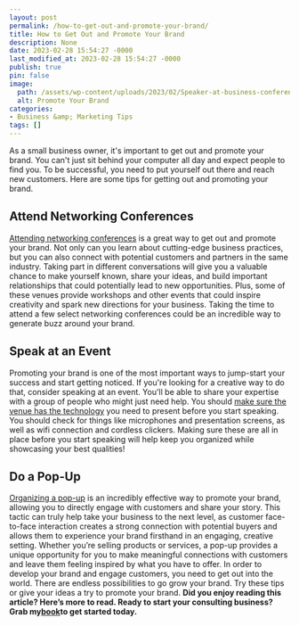 ```yaml
---
layout: post
permalink: /how-to-get-out-and-promote-your-brand/
title: How to Get Out and Promote Your Brand
description: None
date: 2023-02-28 15:54:27 -0000
last_modified_at: 2023-02-28 15:54:27 -0000
publish: true
pin: false
image:
  path: /assets/wp-content/uploads/2023/02/Speaker-at-business-conference-1.jpg
  alt: Promote Your Brand
categories:
- Business &amp; Marketing Tips
tags: []
---
```

As a small business owner, it's important to get out and promote your brand. You can't just sit behind your computer all day and expect people to find you. To be successful, you need to put yourself out there and reach new customers.  Here are some tips for getting out and promoting your brand.

## **Attend Networking Conferences**

[Attending networking conferences](https://insights.q4intel.com/use-networking-conferences-to-build-your-business/) is a great way to get out and promote your brand. Not only can you learn about cutting-edge business practices, but you can also connect with potential customers and partners in the same industry.  Taking part in different conversations will give you a valuable chance to make yourself known, share your ideas, and build important relationships that could potentially lead to new opportunities. Plus, some of these venues provide workshops and other events that could inspire creativity and spark new directions for your business. Taking the time to attend a few select networking conferences could be an incredible way to generate buzz around your brand.

## **Speak at an Event**

Promoting your brand is one of the most important ways to jump-start your success and start getting noticed. If you're looking for a creative way to do that, consider speaking at an event. You'll be able to share your expertise with a group of people who might just need help.  You should [make sure the venue has the technology](https://josephsmithmemorialbuildingmeetingsandevents.com/factors-to-consider-when-booking-a-private-event-space/) you need to present before you start speaking. You should check for things like microphones and presentation screens, as well as wifi connection and cordless clickers. Making sure these are all in place before you start speaking will help keep you organized while showcasing your best qualities!

## **Do a Pop-Up**

[Organizing a pop-up](https://www.shopify.com/blog/pop-up-shop) is an incredibly effective way to promote your brand, allowing you to directly engage with customers and share your story. This tactic can truly help take your business to the next level, as customer face-to-face interaction creates a strong connection with potential buyers and allows them to experience your brand firsthand in an engaging, creative setting. Whether you’re selling products or services, a pop-up provides a unique opportunity for you to make meaningful connections with customers and leave them feeling inspired by what you have to offer. In order to develop your brand and engage customers, you need to get out into the world. There are endless possibilities to go grow your brand. Try these tips or give your ideas a try to promote your brand.  **Did you enjoy reading this article? Here’s more to read. Ready to start your consulting business? Grab my**[**book**](https://ebook.katebagoy.com/lto)**to get started today.**
